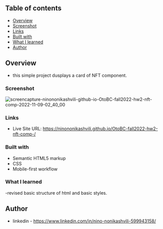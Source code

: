 ## Table of contents

  - [Overview](#overview)
  - [Screenshot](#screenshot)
  - [Links](#links)
  - [Built with](#built-with)
  - [What I learned](#what-i-learned)
  - [Author](#author)


## Overview
- this simple project dusplays a card of NFT component.

### Screenshot

![screencapture-ninononikashvili-github-io-OtoBC-fall2022-hw2-nft-comp-2022-11-09-02_40_00](https://user-images.githubusercontent.com/61002720/200691607-b070ae4b-70ec-48de-baed-fcf425fe14fb.png)


### Links

- Live Site URL: https://ninononikashvili.github.io/OtoBC-fall2022-hw2-nft-comp-/


### Built with

- Semantic HTML5 markup
- CSS 
- Mobile-first workflow

### What I learned

-revised basic structure of html and basic styles.


## Author

- linkedin - https://www.linkedin.com/in/nino-nonikashvili-599943158/
